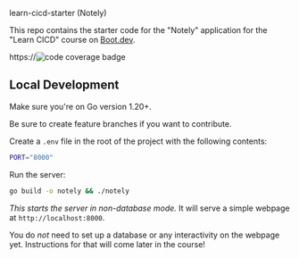 learn-cicd-starter (Notely)

This repo contains the starter code for the "Notely" application for the "Learn CICD" course on [Boot.dev](https://boot.dev).

https://![code coverage badge](github.com/bkohler93/learn-cicd-starter/actions/workflows/ci.yml/badge.svg)

## Local Development

Make sure you're on Go version 1.20+.

Be sure to create feature branches if you want to contribute.

Create a `.env` file in the root of the project with the following contents:

```bash
PORT="8000"
```

Run the server:

```bash
go build -o notely && ./notely
```

_This starts the server in non-database mode._ It will serve a simple webpage at `http://localhost:8000`.

You do _not_ need to set up a database or any interactivity on the webpage yet. Instructions for that will come later in the course!
